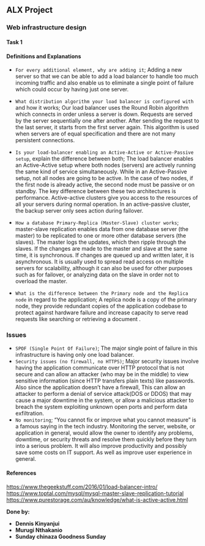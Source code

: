 ## ALX Project

### Web infrastructure design

#### Task 1

#### Definitions and Explanations

- `For every additional element, why are adding it`; Adding a new server so that we can
be able to add a load balancer to handle too much incoming traffic and also enable us to
eliminate a single point of failure which could occur by having just one server.
- `What distribution algorithm your load balancer is configured with` and how it
works; Our load balancer uses the Round Robin algorithm which connects in order
unless a server is down. Requests are served by the server sequentially one after
another. After sending the request to the last server, it starts from the first server again.
This algorithm is used when servers are of equal specification and there are not many
persistent connections.
- `Is your load-balancer enabling an Active-Active or Active-Passive setup`, explain
the difference between both; The load balancer enables an Active-Active setup where
both nodes (servers) are actively running the same kind of service simultaneously. While
in an Active-Passive setup, not all nodes are going to be active. In the case of two
nodes, if the first node is already active, the second node must be passive or on standby.
The key difference between these two architectures is performance. Active-active
clusters give you access to the resources of all your servers during normal operation. In
an active-passive cluster, the backup server only sees action during failover.
- `How a database Primary-Replica (Master-Slave) cluster works`; master-slave
replication enables data from one database server (the master) to be replicated to
one or more other database servers (the slaves). The master logs the updates, which
then ripple through the slaves. If the changes are made to the master and slave at
the same time, it is synchronous. If changes are queued up and written later, it is
asynchronous. It is usually used to spread read access on multiple servers for
scalability, although it can also be used for other purposes such as for failover, or
analyzing data on the slave in order not to overload the master.

- `What is the difference between the Primary node and the Replica node` in regard to
the application; A replica node is a copy of the primary node, they provide redundant
copies of the application codebase to protect against hardware failure and increase
capacity to serve read requests like searching or retrieving a document .

### Issues

- `SPOF (Single Point Of Failure)`; The major single point of failure in this infrastructure is
having only one load balancer.
- `Security issues (no firewall, no HTTPS)`; Major security issues involve having the
application communicate over HTTP protocol that is not secure and can allow an attacker
(who may be in the middle) to view sensitive information (since HTTP transfers plain
texts) like passwords. Also since the application doesn’t have a firewall, This can allow
an attacker to perform a denial of service attack(DOS or DDOS) that may cause a major
downtime in the system, or allow a malicious attacker to breach the system exploiting
unknown open ports and perform data exfiltration.
- `No monitoring`; “You cannot fix or improve what you cannot measure” is a famous
saying in the tech industry. Monitoring the server, website, or application in general,
would allow the owner to identify any problems, downtime, or security threats and resolve
them quickly before they turn into a serious problem. It will also improve productivity and
possibly save some costs on IT support. As well as improve user experience in general.

#### References

<https://www.thegeekstuff.com/2016/01/load-balancer-intro/>
<https://www.toptal.com/mysql/mysql-master-slave-replication-tutorial>
<https://www.purestorage.com/au/knowledge/what-is-active-active.html>

**Done by:**

- **Dennis Kinyanjui**
- **Murugi Nthakanio**
- **Sunday chinaza Goodness Sunday**
